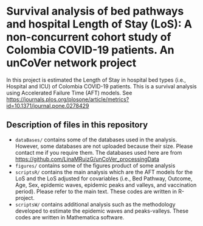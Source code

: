 # Survival analysis of  bed pathways and hospital Length of Stay (LoS):  A non-concurrent cohort study of Colombia COVID-19 patients. An unCoVer network project
In this project is estimated the Length of Stay in hospital bed types (i.e., Hospital and ICU) of Colombia COVID-19 patients. This is a survival analysis using Accelerated Failure Time (AFT) models. See https://journals.plos.org/plosone/article/metrics?id=10.1371/journal.pone.0278429

## Description of files in this repository

- `dataBases/` contains some of the databases used in the analysis. However, some databases are not uploaded because their size. Please contact me if you require them. The databases used here are from https://github.com/LinaMRuizG/unCoVer_processingData
- `figures/` contains some of the figures product of some analysis
- `scriptsR/` contains the main analysis which are the AFT models for the LoS and the LoS adjusted for covariables (i.e., Bed Pathway, Outcome, Age, Sex, epidemic waves, epidemic peaks and valleys, and vaccination period). Please refer to the main text. These codes are written in R-project.
- `scriptsW/` contains additional analysis such as the methodology developed to estimate the epidemic waves and peaks-valleys. These codes are written in Mathematica software.
